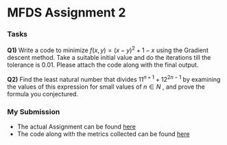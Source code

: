 # MFDS Assignment 2
### Tasks
**Q1)** Write a code to minimize $f(x, y) = (x − y)^2 + 1 − x$ using the Gradient descent method. Take a suitable initial value and do the iterations till the tolerance is $0.01$. Please attach the code along with the final output.

**Q2)** Find the least natural number that divides $11^{n+1} + 12^{2n−1}$ by examining the values of this expression for small values of $n \in N$ , and prove the formula you conjectured.

### My Submission
- The actual Assignment can be found [here](https://github.com/Akhilsudh/BITS-Assignment/blob/master/Semester%201/Mathematical%20Foundation%20For%20Data%20Science/Assignment%202/2021MT12054.pdf)
- The code along with the metrics collected can be found [here](https://github.com/Akhilsudh/BITS-Assignment/tree/master/Semester%201/Mathematical%20Foundation%20For%20Data%20Science/Assignment%202)